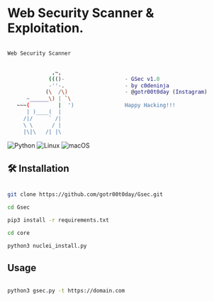 # Web Security Scanner &amp; Exploitation.

```bash

Web Security Scanner


              ,~,
             ((()-                   - GSec v1.0
             -''-.                   - by c0deninja 
            (\  /\)                  - @gotr00t0day (Instagram)
      ~______\) | `\
   ~~~(         |  ')                Happy Hacking!!!
      | )____(  |                    
     /|/     ` /|
     \ \      / |
     |\|\   /| |\
```
![Python](https://img.shields.io/badge/python-3670A0?style=for-the-badge&logo=python&logoColor=ffdd54)
![Linux](https://img.shields.io/badge/Linux-FCC624?style=for-the-badge&logo=linux&logoColor=black)
![macOS](https://img.shields.io/badge/mac%20os-000000?style=for-the-badge&logo=macos&logoColor=F0F0F0)

## 🛠️ Installation

```bash

git clone https://github.com/gotr00t0day/Gsec.git

cd Gsec

pip3 install -r requirements.txt

cd core

python3 nuclei_install.py

```

## Usage

```bash

python3 gsec.py -t https://domain.com

```
